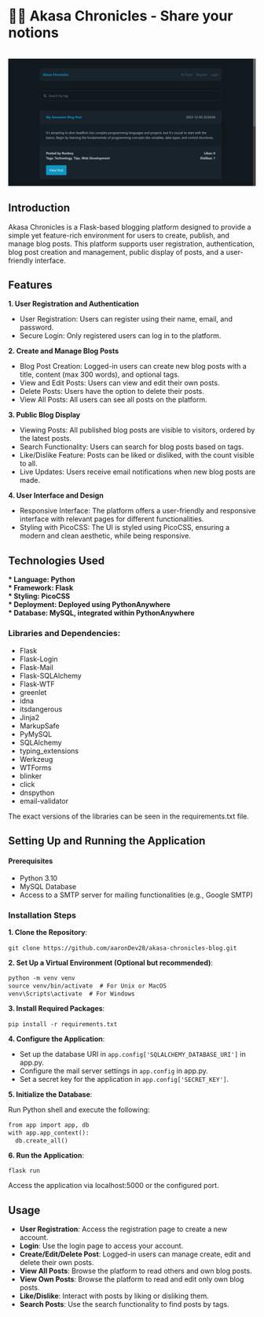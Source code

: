 # ✍🏻 Akasa Chronicles - Share your notions

<br>
<div align="center">
  <a href="https://github.com/aaronDev28/akasa-chronicles-blog.git">
    <img src="sample.png" >
  </a>
</div>

## Introduction

Akasa Chronicles is a Flask-based blogging platform designed to provide a simple yet feature-rich environment for users to create, publish, and manage blog posts. This platform supports user registration, authentication, blog post creation and management, public display of posts, and a user-friendly interface.

## Features

<b>1. User Registration and Authentication</b>

- User Registration: Users can register using their name, email, and password.
- Secure Login: Only registered users can log in to the platform.

<b>2. Create and Manage Blog Posts</b>
- Blog Post Creation: Logged-in users can create new blog posts with a title, content (max 300 words), and optional tags.
- View and Edit Posts: Users can view and edit their own posts.
- Delete Posts: Users have the option to delete their posts.
- View All Posts: All users can see all posts on the platform.

<b>3. Public Blog Display</b>
- Viewing Posts: All published blog posts are visible to visitors, ordered by the latest posts.
- Search Functionality: Users can search for blog posts based on tags.
- Like/Dislike Feature: Posts can be liked or disliked, with the count visible to all.
- Live Updates: Users receive email notifications when new blog posts are made.

<b>4. User Interface and Design</b>
- Responsive Interface: The platform offers a user-friendly and responsive interface with relevant pages for different functionalities.
- Styling with PicoCSS: The UI is styled using PicoCSS, ensuring a modern and clean aesthetic, while being responsive.
 
## Technologies Used

<b>
* Language: Python<br>
* Framework: Flask<br>
* Styling: PicoCSS<br>
* Deployment: Deployed using PythonAnywhere<br>
* Database: MySQL, integrated within PythonAnywhere<br>
</b>

### Libraries and Dependencies:

- Flask
- Flask-Login
- Flask-Mail
- Flask-SQLAlchemy
- Flask-WTF
- greenlet
- idna
- itsdangerous
- Jinja2
- MarkupSafe
- PyMySQL
- SQLAlchemy
- typing_extensions
- Werkzeug
- WTForms
- blinker
- click
- dnspython
- email-validator

The exact versions of the libraries can be seen in the requirements.txt file.

## Setting Up and Running the Application

#### Prerequisites
- Python 3.10
- MySQL Database
- Access to a SMTP server for mailing functionalities (e.g., Google SMTP)

### Installation Steps

<b>1. Clone the Repository</b>:

``` git clone https://github.com/aaronDev28/akasa-chronicles-blog.git  ```

<b>2. Set Up a Virtual Environment (Optional but recommended)</b>:

```
python -m venv venv
source venv/bin/activate  # For Unix or MacOS
venv\Scripts\activate  # For Windows
```

<b>3. Install Required Packages</b>:

``` pip install -r requirements.txt ```

<b>4. Configure the Application</b>:

- Set up the database URI in ``` app.config['SQLALCHEMY_DATABASE_URI'] ``` in app.py.
- Configure the mail server settings in ```app.config``` in app.py.
- Set a secret key for the application in ``` app.config['SECRET_KEY'] ```.

<b>5. Initialize the Database</b>:

Run Python shell and execute the following:
```
from app import app, db
with app.app_context():
  db.create_all()
```

<b>6. Run the Application</b>:
```
flask run
```

Access the application via localhost:5000 or the configured port.

## Usage

- <b>User Registration</b>: Access the registration page to create a new account.
- <b>Login</b>: Use the login page to access your account.
- <b>Create/Edit/Delete Post</b>: Logged-in users can manage create, edit and delete their own posts.
- <b>View All Posts</b>: Browse the platform to read others and own blog posts.
- <b>View Own Posts</b>: Browse the platform to read and edit only own blog posts.
- <b>Like/Dislike</b>: Interact with posts by liking or disliking them.
- <b>Search Posts</b>: Use the search functionality to find posts by tags.
